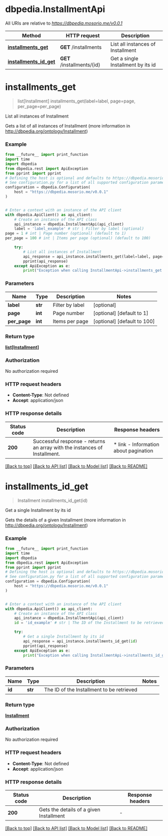 # dbpedia.InstallmentApi

All URIs are relative to *https://dbpedia.mosorio.me/v0.0.1*

Method | HTTP request | Description
------------- | ------------- | -------------
[**installments_get**](InstallmentApi.md#installments_get) | **GET** /installments | List all instances of Installment
[**installments_id_get**](InstallmentApi.md#installments_id_get) | **GET** /installments/{id} | Get a single Installment by its id


# **installments_get**
> list[Installment] installments_get(label=label, page=page, per_page=per_page)

List all instances of Installment

Gets a list of all instances of Installment (more information in http://dbpedia.org/ontology/Installment)

### Example

```python
from __future__ import print_function
import time
import dbpedia
from dbpedia.rest import ApiException
from pprint import pprint
# Defining the host is optional and defaults to https://dbpedia.mosorio.me/v0.0.1
# See configuration.py for a list of all supported configuration parameters.
configuration = dbpedia.Configuration(
    host = "https://dbpedia.mosorio.me/v0.0.1"
)


# Enter a context with an instance of the API client
with dbpedia.ApiClient() as api_client:
    # Create an instance of the API class
    api_instance = dbpedia.InstallmentApi(api_client)
    label = 'label_example' # str | Filter by label (optional)
page = 1 # int | Page number (optional) (default to 1)
per_page = 100 # int | Items per page (optional) (default to 100)

    try:
        # List all instances of Installment
        api_response = api_instance.installments_get(label=label, page=page, per_page=per_page)
        pprint(api_response)
    except ApiException as e:
        print("Exception when calling InstallmentApi->installments_get: %s\n" % e)
```

### Parameters

Name | Type | Description  | Notes
------------- | ------------- | ------------- | -------------
 **label** | **str**| Filter by label | [optional] 
 **page** | **int**| Page number | [optional] [default to 1]
 **per_page** | **int**| Items per page | [optional] [default to 100]

### Return type

[**list[Installment]**](Installment.md)

### Authorization

No authorization required

### HTTP request headers

 - **Content-Type**: Not defined
 - **Accept**: application/json

### HTTP response details
| Status code | Description | Response headers |
|-------------|-------------|------------------|
**200** | Successful response - returns an array with the instances of Installment. |  * link - Information about pagination <br>  |

[[Back to top]](#) [[Back to API list]](../README.md#documentation-for-api-endpoints) [[Back to Model list]](../README.md#documentation-for-models) [[Back to README]](../README.md)

# **installments_id_get**
> Installment installments_id_get(id)

Get a single Installment by its id

Gets the details of a given Installment (more information in http://dbpedia.org/ontology/Installment)

### Example

```python
from __future__ import print_function
import time
import dbpedia
from dbpedia.rest import ApiException
from pprint import pprint
# Defining the host is optional and defaults to https://dbpedia.mosorio.me/v0.0.1
# See configuration.py for a list of all supported configuration parameters.
configuration = dbpedia.Configuration(
    host = "https://dbpedia.mosorio.me/v0.0.1"
)


# Enter a context with an instance of the API client
with dbpedia.ApiClient() as api_client:
    # Create an instance of the API class
    api_instance = dbpedia.InstallmentApi(api_client)
    id = 'id_example' # str | The ID of the Installment to be retrieved

    try:
        # Get a single Installment by its id
        api_response = api_instance.installments_id_get(id)
        pprint(api_response)
    except ApiException as e:
        print("Exception when calling InstallmentApi->installments_id_get: %s\n" % e)
```

### Parameters

Name | Type | Description  | Notes
------------- | ------------- | ------------- | -------------
 **id** | **str**| The ID of the Installment to be retrieved | 

### Return type

[**Installment**](Installment.md)

### Authorization

No authorization required

### HTTP request headers

 - **Content-Type**: Not defined
 - **Accept**: application/json

### HTTP response details
| Status code | Description | Response headers |
|-------------|-------------|------------------|
**200** | Gets the details of a given Installment |  -  |

[[Back to top]](#) [[Back to API list]](../README.md#documentation-for-api-endpoints) [[Back to Model list]](../README.md#documentation-for-models) [[Back to README]](../README.md)

